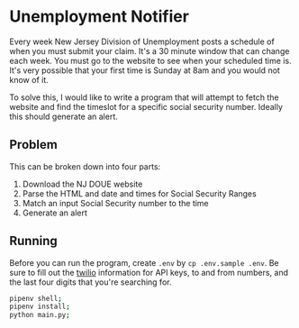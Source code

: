 # Unemployment Notifier

Every week New Jersey Division of Unemployment posts a schedule of when you must submit
your claim. It's a 30 minute window that can change each week. You must go to the website
to see when your scheduled time is. It's very possible that your first time is Sunday at
8am and you would not know of it.

To solve this, I would like to write a program that will attempt to fetch the website and
find the timeslot for a specific social security number. Ideally this should generate
an alert.

## Problem

This can be broken down into four parts:

1. Download the NJ DOUE website
2. Parse the HTML and date and times for Social Security Ranges
3. Match an input Social Security number to the time
4. Generate an alert

## Running

Before you can run the program, create `.env` by `cp .env.sample .env`. Be sure to fill out the [twilio](https://www.twilio.com/console) information for API keys, to and from numbers, and the
last four digits that you're searching for.

```sh
pipenv shell;
pipenv install;
python main.py;
```
